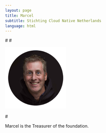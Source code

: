 ```yaml
---
layout: page
title: Marcel
subtitle: Stichting Cloud Native Netherlands
language: html
---
```

#<html>
#<p><img src="assets/img/marcel.png"  width="200" height="200" class="center" alt="marcel"></p>
#</html>

Marcel is the Treasurer of the foundation.
